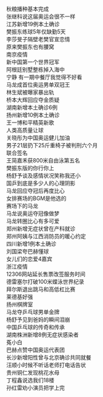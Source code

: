 秋粮播种基本完成  
张继科说这届奥运会很不一样  
江苏新增19例本土确诊  
樊振东练球5年仅缺勤5天  
李莎旻子隔壁老樊官宣恋情  
原来樊振东也有腰窝  
南京疫情  
新中国第一个世界冠军  
阿根廷别墅整栋掉入海中  
宁静 有一期中餐厅我觉得不好看  
马龙成首位奥运男单双冠王  
林生斌被曝家暴出轨  
桥本大辉回应夺金质疑  
湖南新增本土确诊6例  
扬州新增10例本土确诊  
王一博和平精英新歌  
人类高质量让球  
关晓彤为中国奥运健儿加油  
男子21层扔下25斤重椅子被判刑六个月  
联合签名  
王简嘉禾获800米自由泳第五名  
樊振东版的你行你上  
杨舒予谈及感情状况笑称我还小  
国乒到底是多少人的心理阴影  
马龙回应夺冠后再度比心  
女排赛场的BGM是他选的  
赛场下的马龙  
马龙说奥运夺冠像做梦  
马龙转圈比心有多可爱  
郑州新增无症状曾在产科就诊  
郑州阿姨与江西消防员的暖心约定  
四川新增1例本土确诊  
刘国梁夸巴赫懂球  
女儿们的恋爱4嘉宾  
浙江疫情  
12306网站延长售票改签服务时间  
德雷塞尔打破100米蝶泳世界纪录  
拜尔斯退出跳马和高低杠比赛  
莱德基好强  
扬州棋牌室  
马龙夺乒乓球男单金牌  
杨舒予见到爸妈的瞬间泪崩  
中国乒乓球的传奇和传承  
湖南株洲新增8例无症状感染者  
菟小白  
巴赫点赞中国奥运代表团  
长沙新增阳性曾与北京确诊共同就餐  
汪顺小时候不听话老师打电话告状  
贵州铜仁发现桃花水母  
丁程鑫说选我们18楼  
孙红雷劝小演员把学上完  
